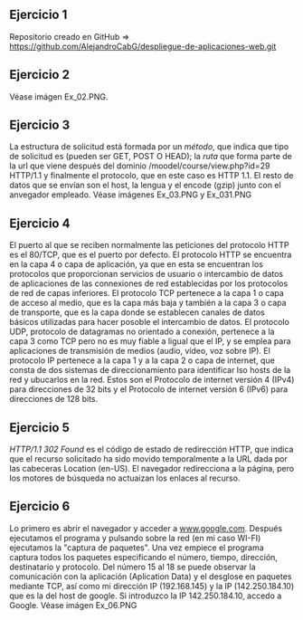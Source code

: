 ## Ejercicio 1
Repositorio creado en GitHub => https://github.com/AlejandroCabG/despliegue-de-aplicaciones-web.git

## Ejercicio 2
Véase imágen Ex_02.PNG.

## Ejercicio 3
La estructura de solicitud está formada por un *_método_*, que indica que tipo de solicitud es (pueden ser GET, POST O HEAD); la *_ruta_* que forma parte de la url que viene después del dominio /moodel/course/view.php?id=29 HTTP/1.1 y finalmente el protocolo, que en este caso es HTTP 1.1.
El resto de datos que se envían son el host, la lengua y el encode (gzip) junto con el anvegador empleado.
Véase imágenes Ex_03.PNG y Ex_031.PNG

## Ejercicio 4 
El puerto al que se reciben normalmente las peticiones del protocolo HTTP es el 80/TCP, que es el puerto por defecto.
El protocolo HTTP se encuentra en la capa 4 o capa de aplicación, ya que en esta se encuentran los protocolos que proporcionan servicios de usuario o intercambio de datos de aplicaciones de las connexiones de red establecidas por los protocolos de red de capas inferiores. 
El protocolo TCP pertenece a la capa 1 o capa de acceso al medio, que es la capa más baja y también a la capa 3 o capa de transporte, que es la capa donde se establecen canales de datos básicos utilizadas para hacer posoble el intercambio de datos.
El protocolo UDP, protocolo de datagramas no orientado a conexión, pertenece a la capa 3 como TCP pero no es muy fiable a ligual que el IP, y se emplea para aplicaciones de transmisión de medios (audio, vídeo, voz sobre IP). 
El protocolo IP pertenece a la capa 1 y a la capa 2 o capa de internet, que consta de dos sistemas de direccionamiento para identificar lso hosts de la red y ubucarlos en la red. Estos son el Protocolo de internet versión 4 (IPv4) para direcciones de 32 bits y el Protocolo de internet versión 6 (IPv6) para direcciones de 128 bits. 

## Ejercicio 5
*HTTP/1.1 302 Found* es el código de estado de redirección HTTP, que indica que el recurso solicitado ha sido movido temporalmente a la URL dada por las cabeceras Location (en-US). El navegador redirecciona a la página, pero los motores de búsqueda no actuaizan los enlaces al recurso.

## Ejercicio 6
Lo primero es abrir el navegador y acceder a www.google.com. Después ejecutamos el programa y pulsando sobre la red (en mi caso WI-FI) ejecutamos la "captura de paquetes". Una vez empiece el programa captura todos los paquetes especificando el número, tiempo, dirección, destinatario y protocolo. 
Del número 15 al 18 se puede observar la comunicación con la aplicación (Aplication Data) y el desglose en paquetes mediante TCP, así como mi dirección IP (192.168.145) y la IP (142.250.184.10) que es la del host de google. Si introduzco la IP 142.250.184.10, accedo a Google.
Véase imágen Ex_06.PNG
